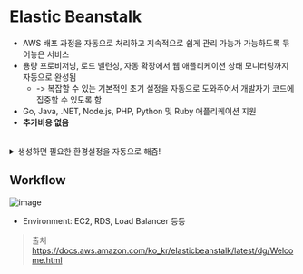 # Elastic Beanstalk
- AWS 배포 과정을 자동으로 처리하고 지속적으로 쉽게 관리 가능가 가능하도록 묶어놓은 서비스
- 용량 프로비저닝, 로드 밸런싱, 자동 확장에서 웹 애플리케이션 상태 모니터링까지 자동으로 완성됨
    - -> 복잡할 수 있는 기본적인 초기 설정을 자동으로 도와주어서 개발자가 코드에 집중할 수 있도록 함
- Go, Java, .NET, Node.js, PHP, Python 및 Ruby 애플리케이션 지원
- **추가비용 없음**

<br>

<details>
  <summary>생성하면 필요한 환경설정을 자동으로 해줌!</summary>
  
![image](https://github.com/hana2set/study/assets/97689567/e66cf1dc-6cb2-45ed-b0bb-432fc498ca25)
![image](https://github.com/hana2set/study/assets/97689567/b776bfa3-b9b9-4336-9467-b9b837a1f3f2)
</details>

## Workflow
![image](https://github.com/hana2set/study/assets/97689567/81bff3f1-4956-4c15-96c4-eb48ca90caf3)

- Environment: EC2, RDS, Load Balancer 등등




> 출처  
https://docs.aws.amazon.com/ko_kr/elasticbeanstalk/latest/dg/Welcome.html
